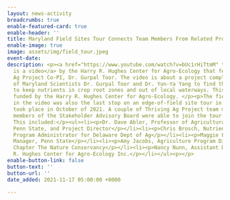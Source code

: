 ```yaml
---
layout: news-activity
breadcrumbs: true
enable-featured-card: true
enable-header: ''
title: Maryland Field Sites Tour Connects Team Members From Related Projects
enable-image: true
image: assets/img/field_tour.jpeg
event-date: 
description: <p><a href="https://www.youtube.com/watch?v=bUc1rHiTtmM" title="">Here
  is a video</a> by the Harry R. Hughes Center for Agro-Ecology that features Thriving
  Ag Project Co-PI, Dr. Gurpal Toor. The video is about a project completed by University
  of Maryland Scientists Dr. Gurpal Toor and Dr. Yun-Ya Yang to find the optimal practices
  to keep nutrients in crop root zones and out of local waterways. This project was
  funded by the Harry R. Hughes Center for Agro-Ecology. </p><p>The field site shown
  in the video was also the last stop on an edge-of-field site tour in Maryland that
  took place in October of 2021. A couple of Thriving Ag Project team members and
  members of the Stakeholder Advisory Board were able to join the tour with Dr. Toor.
  This included:</p><ul><li><p>Dr. Dave Abler, Professor of Agricultural Economics,
  Penn State, and Project Director</p></li><li><p>Chris Brosch, Nutrient Management
  Program Administrator for Delaware Dept of Ag</p></li><li><p>Maggie Frederick, Project
  Manager, Penn State</p></li><li><p>Amy Jacobs, Agriculture Program Director, MDDC
  Chapter The Nature Conservancy</p></li><li><p>Nancy Nunn, Assistant Director, Harry
  R. Hughes Center for Agro-Ecology Inc.</p></li></ul><p></p>
enable-button-link: false
button-text: ''
button-url: ''
date_added: 2021-11-17 05:00:00 +0000

---
```

